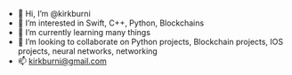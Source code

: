 - 👋 Hi, I’m @kirkburni
- 👀 I’m interested in Swift, C++, Python, Blockchains
- 🌱 I’m currently learning many things
- 💞️ I’m looking to collaborate on Python projects, Blockchain projects, IOS projects, neural networks, networking
- 📫 kirkburni@gmail.com
